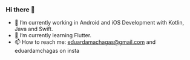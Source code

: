 ### Hi there 👋
- 🔭 I’m currently working in Android and iOS Development with Kotlin, Java and Swift.
-  🌱 I’m currently learning Flutter.
- 📫 How to reach me: eduardamachagas@gmail.com and eduardamchagas on insta

